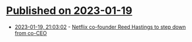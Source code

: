# [Published on 2023-01-19](index.md)

* [2023-01-19, 21:03:02](https://news.ycombinator.com/item?id=34445578) - [Netflix co-founder Reed Hastings to step down from co-CEO](https://www.ft.com/content/166a7cac-ca72-4a6e-ab0a-48bcb8cef355)
